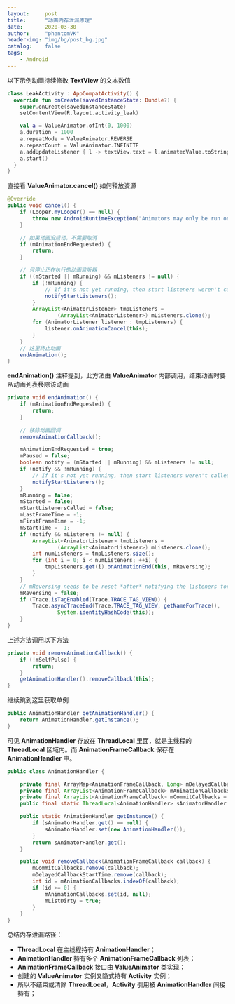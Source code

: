 ```yaml
---
layout:     post
title:      "动画内存泄漏原理"
date:       2020-03-30
author:     "phantomVK"
header-img: "img/bg/post_bg.jpg"
catalog:    false
tags:
    - Android
---
```


以下示例动画持续修改 __TextView__ 的文本数值

```kotlin
class LeakActivity : AppCompatActivity() {
  override fun onCreate(savedInstanceState: Bundle?) {
    super.onCreate(savedInstanceState)
    setContentView(R.layout.activity_leak)

    val a = ValueAnimator.ofInt(0, 1000)
    a.duration = 1000
    a.repeatMode = ValueAnimator.REVERSE
    a.repeatCount = ValueAnimator.INFINITE
    a.addUpdateListener { l -> textView.text = l.animatedValue.toString() }
    a.start()
  }
}
```

直接看 __ValueAnimator.cancel()__ 如何释放资源

```java
@Override
public void cancel() {
    if (Looper.myLooper() == null) {
        throw new AndroidRuntimeException("Animators may only be run on Looper threads");
    }

    // 如果动画没启动，不需要取消
    if (mAnimationEndRequested) {
        return;
    }

    // 只停止正在执行的动画监听器
    if ((mStarted || mRunning) && mListeners != null) {
        if (!mRunning) {
            // If it's not yet running, then start listeners weren't called. Call them now.
            notifyStartListeners();
        }
        ArrayList<AnimatorListener> tmpListeners =
                (ArrayList<AnimatorListener>) mListeners.clone();
        for (AnimatorListener listener : tmpListeners) {
            listener.onAnimationCancel(this);
        }
    }
    // 这里终止动画
    endAnimation();
}
```

__endAnimation()__ 注释提到，此方法由 __ValueAnimator__ 内部调用，结束动画时要从动画列表移除该动画

```java
private void endAnimation() {
    if (mAnimationEndRequested) {
        return;
    }
  
    // 移除动画回调
    removeAnimationCallback();

    mAnimationEndRequested = true;
    mPaused = false;
    boolean notify = (mStarted || mRunning) && mListeners != null;
    if (notify && !mRunning) {
        // If it's not yet running, then start listeners weren't called. Call them now.
        notifyStartListeners();
    }
    mRunning = false;
    mStarted = false;
    mStartListenersCalled = false;
    mLastFrameTime = -1;
    mFirstFrameTime = -1;
    mStartTime = -1;
    if (notify && mListeners != null) {
        ArrayList<AnimatorListener> tmpListeners =
                (ArrayList<AnimatorListener>) mListeners.clone();
        int numListeners = tmpListeners.size();
        for (int i = 0; i < numListeners; ++i) {
            tmpListeners.get(i).onAnimationEnd(this, mReversing);
        }
    }
    // mReversing needs to be reset *after* notifying the listeners for the end callbacks.
    mReversing = false;
    if (Trace.isTagEnabled(Trace.TRACE_TAG_VIEW)) {
        Trace.asyncTraceEnd(Trace.TRACE_TAG_VIEW, getNameForTrace(),
                System.identityHashCode(this));
    }
}
```

上述方法调用以下方法

```java
private void removeAnimationCallback() {
    if (!mSelfPulse) {
        return;
    }
    getAnimationHandler().removeCallback(this);
}
```

继续跳到这里获取单例

```java
public AnimationHandler getAnimationHandler() {
    return AnimationHandler.getInstance();
}
```

可见 __AnimationHandler__ 存放在 __ThreadLocal__ 里面，就是主线程的 __ThreadLocal__ 区域内。而 __AnimationFrameCallback__ 保存在 __AnimationHandler__ 中。

```java
public class AnimationHandler {

    private final ArrayMap<AnimationFrameCallback, Long> mDelayedCallbackStartTime = new ArrayMap<>();
    private final ArrayList<AnimationFrameCallback> mAnimationCallbacks = new ArrayList<>();
    private final ArrayList<AnimationFrameCallback> mCommitCallbacks = new ArrayList<>();
    public final static ThreadLocal<AnimationHandler> sAnimatorHandler = new ThreadLocal<>();

    public static AnimationHandler getInstance() {
        if (sAnimatorHandler.get() == null) {
            sAnimatorHandler.set(new AnimationHandler());
        }
        return sAnimatorHandler.get();
    }

    public void removeCallback(AnimationFrameCallback callback) {
        mCommitCallbacks.remove(callback);
        mDelayedCallbackStartTime.remove(callback);
        int id = mAnimationCallbacks.indexOf(callback);
        if (id >= 0) {
            mAnimationCallbacks.set(id, null);
            mListDirty = true;
        }
    }
}
```

总结内存泄漏路径：

- __ThreadLocal__ 在主线程持有 __AnimationHandler__；
- __AnimationHandler__ 持有多个 __AnimationFrameCallback__ 列表；
- __AnimationFrameCallback__ 接口由 __ValueAnimator__ 类实现；
- 创建的 __ValueAnimator__ 实例又隐式持有 __Activity__ 实例；
- 所以不结束或清除 __ThreadLocal__，__Activity__ 引用被 __AnimationHandler__ 间接持有；